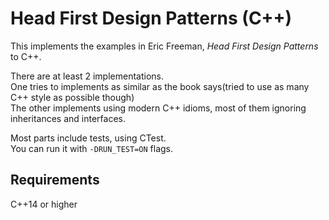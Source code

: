 # Head First Design Patterns (C++)

This implements the examples in Eric Freeman, *Head First Design Patterns* to C++. 

There are at least 2 implementations.  
One tries to implements as similar as the book says(tried to use as many C++ style as possible though)   
The other implements using modern C++ idioms, most of them ignoring inheritances and interfaces.

Most parts include tests, using CTest.  
You can run it with `-DRUN_TEST=ON` flags.  

## Requirements
  C++14 or higher
